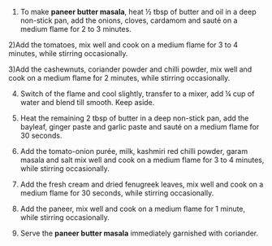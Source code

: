 1) To make **paneer butter masala**, heat ½ tbsp of butter and oil in a deep non-stick pan, add the onions, cloves, cardamom and sauté on a medium flame for 2 to 3 minutes.


2)Add the tomatoes, mix well and cook on a medium flame for 3 to 4 minutes, while stirring occasionally.


3)Add the cashewnuts, coriander powder and chilli powder, mix well and cook on a medium flame for 2 minutes, while stirring occasionally.


4) Switch of the flame and cool slightly, transfer to a mixer, add ¼ cup of water and blend till smooth. Keep aside.


5) Heat the remaining 2 tbsp of butter in a deep non-stick pan, add the bayleaf, ginger paste and garlic paste and sauté on a medium flame for 30 seconds.


6) Add the tomato-onion purée, milk, kashmiri red chilli powder, garam masala and salt mix well and cook on a medium flame for 3 to 4 minutes, while stirring occasionally.

7) Add the fresh cream and dried fenugreek leaves, mix well and cook on a medium flame for 30 seconds, while stirring occasionally.


8) Add the paneer, mix well and cook on a medium flame for 1 minute, while stirring occasionally.


9) Serve the **paneer butter masala** immediately garnished with coriander.
